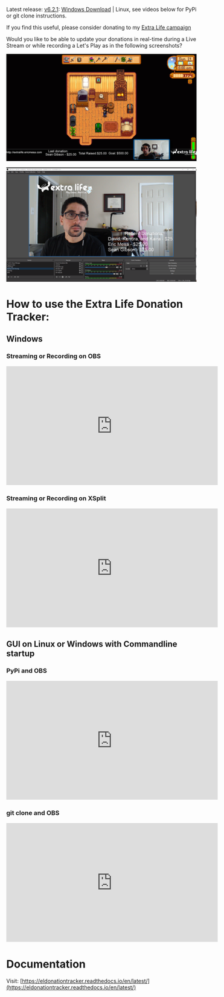 Latest release: [v6.2.1](https://github.com/djotaku/ELDonationTracker/releases/tag/v6.2.1): 
[Windows Download](https://github.com/djotaku/ELDonationTracker/releases/download/v6.2.1/eldonationtracker.v6.2.1.exe) |
Linux, see videos below for PyPi or git clone instructions.

If you find this useful, please consider donating to my [Extra Life campaign](http://extralife.ericmesa.com) 

Would you like to be able to update your donations in real-time during a Live Stream or while recording a Let's Play as in the following screenshots?

![Updates while in-game](https://github.com/djotaku/ELDonationTracker/raw/master/screenshots/IngameUpdates.png)

![Updates while the webcam is the main focus](https://github.com/djotaku/ELDonationTracker/raw/master/screenshots/RecentDonations.png)

# How to use the Extra Life Donation Tracker:

## Windows

### Streaming or Recording on OBS

<iframe width="560" height="315" src="https://www.youtube.com/embed/p_Uok4coGCI" frameborder="0" allow="accelerometer; autoplay; clipboard-write; encrypted-media; gyroscope; picture-in-picture" allowfullscreen></iframe>

### Streaming or Recording on XSplit

<iframe width="560" height="315" src="https://www.youtube.com/embed/QPMmO_lufgc" frameborder="0" allow="accelerometer; autoplay; clipboard-write; encrypted-media; gyroscope; picture-in-picture" allowfullscreen></iframe>

## GUI on Linux or Windows with Commandline startup

### PyPi and OBS
<iframe width="560" height="315" src="https://www.youtube.com/embed/7uy44Vnos30" frameborder="0" allow="accelerometer; autoplay; clipboard-write; encrypted-media; gyroscope; picture-in-picture" allowfullscreen></iframe>

### git clone and OBS
<iframe width="560" height="315" src="https://www.youtube.com/embed/M3ofE2V_D8g" frameborder="0" allow="accelerometer; autoplay; clipboard-write; encrypted-media; gyroscope; picture-in-picture" allowfullscreen></iframe>

# Documentation

Visit: [https://eldonationtracker.readthedocs.io/en/latest/](https://eldonationtracker.readthedocs.io/en/latest/)
